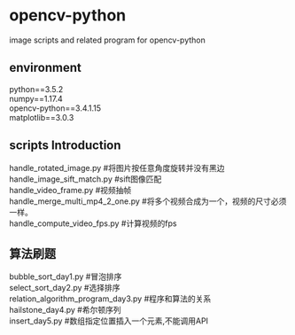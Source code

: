 # opencv-python
image scripts and related program for opencv-python
## environment
python==3.5.2  
numpy==1.17.4  
opencv-python==3.4.1.15  
matplotlib==3.0.3
## scripts Introduction
handle_rotated_image.py  #将图片按任意角度旋转并没有黑边  
handle_image_sift_match.py #sift图像匹配  
handle_video_frame.py #视频抽帧  
handle_merge_multi_mp4_2_one.py #将多个视频合成为一个，视频的尺寸必须一样。  
handle_compute_video_fps.py #计算视频的fps  
## 算法刷题
bubble_sort_day1.py #冒泡排序  
select_sort_day2.py #选择排序  
relation_algorithm_program_day3.py #程序和算法的关系  
hailstone_day4.py #希尔顿序列  
insert_day5.py #数组指定位置插入一个元素,不能调用API  
